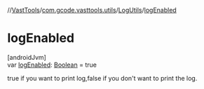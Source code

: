 //[VastTools](../../../index.md)/[com.gcode.vasttools.utils](../index.md)/[LogUtils](index.md)/[logEnabled](log-enabled.md)

# logEnabled

[androidJvm]\
var [logEnabled](log-enabled.md): [Boolean](https://kotlinlang.org/api/latest/jvm/stdlib/kotlin/-boolean/index.html) = true

true if you want to print log,false if you don't want to print the log.
